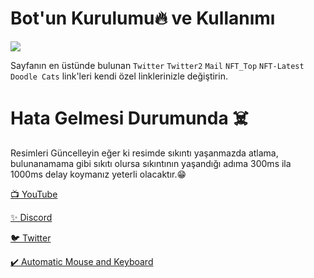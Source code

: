 # Bot'un Kurulumu🔥 ve Kullanımı

![](https://media3.giphy.com/media/Fbi8P0yE3YF4J4zcl3/giphy.gif?cid=790b7611539c1842ca3f362e517528059542d0948e3fc434&rid=giphy.gif&ct=g)

Sayfanın en üstünde bulunan `Twitter` `Twitter2` `Mail` `NFT_Top` `NFT-Latest` `Doodle Cats` link'leri kendi özel linklerinizle değiştirin.
 
# Hata Gelmesi Durumunda ☠️

Resimleri Güncelleyin eğer ki resimde sıkıntı yaşanmazda atlama, bulunanamama gibi sıkıtı olursa sıkıntının yaşandığı adıma 300ms ila 1000ms delay koymanız yeterli olacaktır.😁


[📺 YouTube](https://www.youtube.com/channel/UCEKm5HWa_NcVglsMKdMHQcQ)

[✨ Discord](https://discord.gg/YtzDYncHVp)

[🐦 Twitter](https://twitter.com/ssefacelebi)

[✔️ Automatic Mouse and Keyboard](https://dosya.co/941kkbwf4b8e/Automatic_Mouse_and_Keyboard_6.1.5.2_+_Crack.rar.html)
